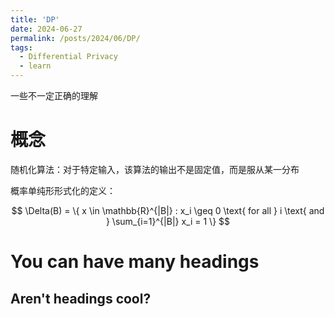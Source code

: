 ```yaml
---
title: 'DP'
date: 2024-06-27
permalink: /posts/2024/06/DP/
tags:
  - Differential Privacy
  - learn
---
```


<script async src="https://cdn.jsdelivr.net/npm/mathjax@3/es5/tex-chtml.js" id="MathJax-script"></script> <script> MathJax = { tex: { inlineMath: [['$', '$'],['\$', '\$']] } }; </script>

一些不一定正确的理解

概念
======
随机化算法：对于特定输入，该算法的输出不是固定值，而是服从某一分布

概率单纯形形式化的定义：

$$
\Delta(B) = \{ x \in \mathbb{R}^{|B|} : x_i \geq 0 \text{ for all } i \text{ and } \sum_{i=1}^{|B|} x_i = 1 \}
$$


You can have many headings
======

Aren't headings cool?
------
